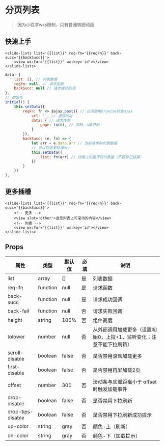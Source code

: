 # 分页列表

> 因为小程序wxs限制，只有普通转圈动画

## 快速上手

```wxml
<slide-lists list='{{list}}' req-fn='{{reqFn}}' back-succ='{{backSucc}}'>
    <view wx:for='{{list}}' wx:key='id'></view>
</slide-lists>
```

```js
data: {
    list: [], // 列表数据
    reqFn: null, // 请求函数
    backSucc: null // 请求成功回调
},
// 初始化
initial() {
    this.setData({
        reqFn: fn => $ajax.post({ // 必须使用Promise封装ajax
            url: '', // 请求地址
            data: { // 请求传参
                page: fn(0), // 页码，从0开始
            }
        }),
        backSucc: (e, fn) => {
            let arr = e.data.arr // 当前请求的列表数据
            // 可以在这里处理arr
            this.setData({
                list: fn(arr) // 拼接上前面页码的数据（不要自己拼接）
            })
        }
    })
},
```

## 更多插槽

```wxml
<slide-lists list='{{list}}' req-fn='{{reqFn}}' back-succ='{{backSucc}}'>
    <!-- 更多 -->
    <view slot='other'>这是列表上可滚动的内容</view>
    <!-- 列表 -->
    <view wx:for='{{list}}' wx:key='id'></view>
</slide-lists>
```

## Props

| 属性 | 类型 | 默认值 | 必填 | 说明 |
| - | - | - | - | - |
| list | array | [] | 是 | 列表数据 |
| req-fn | function | null | 是 | 请求函数 |
| back-succ | function | null | 是 | 请求成功回调 |
| back-fail | function | null | 否 | 请求失败回调 |
| height | string | 100% | 否 | 组件高度 |
| tolower | number | null | 否 | 从外部调用加载更多（设置初始0，上拉+1，监听变化；注意不能下拉刷新） |
| scroll-disable | boolean | false | 否 | 是否禁用滚动加载更多 |
| first-disable | boolean | false | 否 | 是否禁用首屏加载2页 |
| offset | number | 300 | 否 | 滚动条与底部距离小于 offset 时触发加载事件 |
| drop-disable | boolean | false | 否 | 是否禁用下拉刷新 |
| drop-tips-disable | boolean | false | 否 | 是否禁用下拉刷新成功提示 |
| up-color | string | gray | 否 | 颜色-上（刷新） |
| dn-color | string | gray | 否 | 颜色-下（加载提示） |